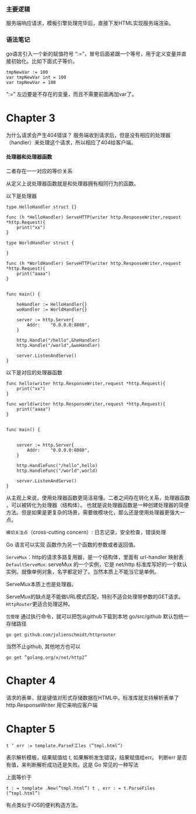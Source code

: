 ### 主要逻辑
服务端响应请求，模板引擎处理完毕后，直接下发HTML实现服务端渲染。

### 语法笔记
go语言引入一个新的赋值符号 “:=”，冒号后面紧跟一个等号，用于定义变量并直接初始化。比如下面式子等价。

```
tmpNewVar := 100
var tmpNewVar int = 100
var tmpNewVar = 100
```
“:=” 左边要是不存在的变量，而且不需要前面再加var了。



# Chapter 3
为什么请求会产生404错误？  服务端收到请求后，但是没有相应的处理器（handler）来处理这个请求，所以相应了404给客户端。

#### 处理器和处理器函数
二者存在一一对应的等价关系

从定义上说处理器函数就是和处理器拥有相同行为的函数。


以下是处理器
```
type HelloHandler struct {}

func (h *HelloHandler) ServeHTTP(writer http.ResponseWriter,request *http.Request){
	print("xx")
}

type WorldHandler struct {

}

func (h *WorldHandler) ServeHTTP(writer http.ResponseWriter,request *http.Request){
	print("aaaa")
}


func main() {

	heHandler := HelloHandler{}
	woHandler := WorldHandler{}

	server := http.Server{
		Addr:    "0.0.0.0:8080",
	}

	http.Handle("/hello",&heHandler)
	http.Handle("/world",&woHandler)

	server.ListenAndServe()
}

```

以下是对应的处理器函数

```
func hello(writer http.ResponseWriter,request *http.Request){
	print("xx")
}

func world(writer http.ResponseWriter,request *http.Request){
	print("aaaa")
}


func main() {


	server := http.Server{
		Addr:    "0.0.0.0:8080",
	}

	http.HandleFunc("/hello",hello)
	http.HandleFunc("/world",world)

	server.ListenAndServe()
}

```

从主观上来说，使用处理器函数更简洁易懂。二者之间存在转化关系，处理器函数 ，可以被转化为处理器（结构体）。
也就是说处理器函数是一种创建处理器的简便方法。但是如果是更复杂的场景，需要做模块化，那么还是使用处理器更强大一点。

`横切关注点`（cross-cutting concern）: 日志记录，安全检查，错误处理

Go 语言可以实现 函数作为另一个函数的参数或者返回值。


`ServeMux`：http的请求多路复用器，是一个结构体，里面有 url-handler 映射表
`DefaultServeMux`: serveMux 的一个实例，它是 net/http 标准库写好的一个默认实例。就像单例对象，名字都定好了。当然本质上不能当它是单例。

ServeMux本质上也是处理器。

ServeMux的缺点是不能做URL模式匹配，特别不适合处理带参数的GET请求。`HttpRouter`更适合处理这种。

`包管理`
通过执行命令，就可以把包从github下载到本地 go/src/github 默认包统一存储路径
```
go get github.com/julienschmidt/httprouter
```
当然不止github, 其他地方也可以
```
go get ”golang.org/x/net/http2” 
```

# Chapter 4
请求的表单，就是键值对形式存储数据在HTML中。标准库就支持解析表单了
http.ResponseWriter 用它来响应客户端

# Chapter 5
```
t ’ err := template.ParseF工les (”tmpl.html”) 
```
表示解析模板，结果赋值给 t, 如果解析发生错误，结果赋值给err。 判断err 是否有值，来判断解析成功还是失败。这是 Go 常见的一种写法

上面等价于
```
t : = template .New(”tmpl.html”) t , err : = t.ParseFiles (”tmpl.html”) 

```

有点类似于iOS的便利构造方法。







